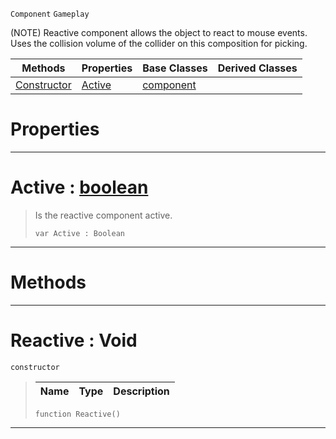  `Component` `Gameplay`



(NOTE) Reactive component allows the object to react to mouse events. Uses the collision volume of the collider on this composition for picking.

|Methods|Properties|Base Classes|Derived Classes|
|---|---|---|---|
|[ Constructor](https://plasmaengine.github.io/PlasmaDocs/Plasma1/C++/code_reference/class_reference/reactive.markdown#reactive-void)|[ Active](https://plasmaengine.github.io/PlasmaDocs/Plasma1/C++/code_reference/class_reference/reactive.markdown#active-plasma-engine-docum)|[component](https://plasmaengine.github.io/PlasmaDocs/Plasma1/C++/code_reference/class_reference/component.markdown)| |


 #  Properties


---  
 #  Active : [boolean](https://plasmaengine.github.io/PlasmaDocs/Plasma1/C++/code_reference/lightning_base_types/boolean.markdown)

> Is the reactive component active.
> ``` lang=cpp, name=Lightning
> var Active : Boolean


---  
 #  Methods


---  
 #  Reactive : Void

 `constructor`

> 
> |Name|Type|Description|
> |---|---|---|
> ``` lang=cpp, name=Lightning
> function Reactive()
> ``` 


---  
 

 